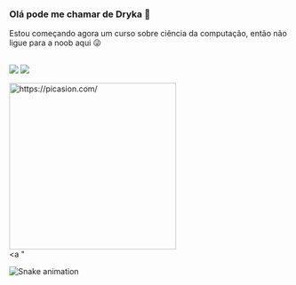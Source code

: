 ### Olá pode me chamar de Dryka 👋
Estou começando agora um curso sobre ciência da computação, então não ligue para a noob aqui 😜

  </div>
  <br><a href="https://www.youtube.com/channel/UCAH13gUwq6BvgGc5LIRCpbw" target="_blank"><img src="https://img.shields.io/badge/-Youtube-%23EA4335?style=for-the-badge&logo=youtube&logoColor=white" target="_blank"></a>
   	<a href="https://www.twitch.tv/ghoulgirl92" target="_blank"><img src="https://img.shields.io/badge/Twitch-9146FF?style=for-the-badge&logo=twitch&logoColor=white" target="_blank"></a>
  
  <a href="https://picasion.com/"><img src="https://i.picasion.com/pic92/6d264420b8468059d7293a0ce1417335.gif" width="300" height="300" border="0" alt="https://picasion.com/" /></a><br /><a "</a>
    
  ![Snake animation](https://github.com/ghoulgirl92/ghoulgirl92/blob/output/github-contribution-grid-snake.svg)
 <div>
